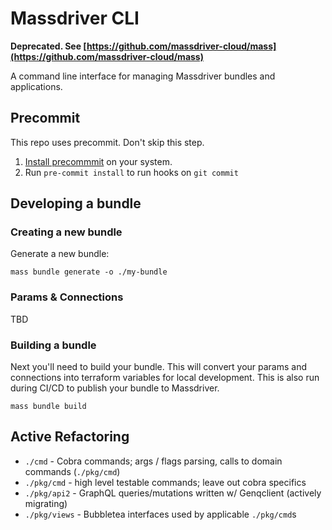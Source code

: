# Massdriver CLI

**Deprecated. See [https://github.com/massdriver-cloud/mass](https://github.com/massdriver-cloud/mass)**

A command line interface for managing Massdriver bundles and applications.

## Precommit

This repo uses precommit. Don't skip this step.

1. [Install precommmit](https://pre-commit.com/index.html#installation) on your system.
2. Run `pre-commit install` to run hooks on `git commit`

## Developing a bundle

### Creating a new bundle

Generate a new bundle:

```shell
mass bundle generate -o ./my-bundle
```

### Params & Connections

TBD

### Building a bundle

Next you'll need to build your bundle. This will convert your params and connections into terraform variables for local development. This is also run during CI/CD to publish your bundle to Massdriver.

```shell
mass bundle build
```

## Active Refactoring

* `./cmd` - Cobra commands; args / flags parsing, calls to domain commands (`./pkg/cmd`)
* `./pkg/cmd` - high level testable commands; leave out cobra specifics
* `./pkg/api2` - GraphQL queries/mutations written w/ Genqclient (actively migrating)
* `./pkg/views` - Bubbletea interfaces used by applicable `./pkg/cmd`s
